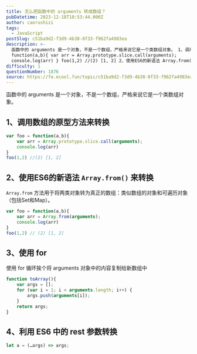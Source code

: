 ```yaml
---
title: 怎么把函数中的 arguments 转成数组？
pubDatetime: 2023-12-18T10:53:44.000Z
author: caorushizi
tags:
  - JavaScript
postSlug: c51ba9d2-f3d9-4b38-8f33-f962fa4983ea
description: >-
  函数中的 arguments 是一个对象，不是一个数组，严格来说它是一个类数组对象。 1、调用数组的原型方法来转换 var foo =
  function(a,b){ var arr = Array.prototype.slice.call(arguments);
  console.log(arr) } foo(1,2) //(2) [1, 2] 2、使用ES6的新语法 Array.from() 来转
difficulty: 1
questionNumber: 1876
source: https://fe.ecool.fun/topic/c51ba9d2-f3d9-4b38-8f33-f962fa4983ea
---
```


函数中的 arguments 是一个对象，不是一个数组，严格来说它是一个类数组对象。

## 1、调用数组的原型方法来转换

```js
var foo = function(a,b){
	var arr = Array.prototype.slice.call(arguments);
	console.log(arr)
}
foo(1,2) //(2) [1, 2]
```

## 2、使用ES6的新语法 `Array.from()` 来转换

`Array.from` 方法用于将两类对象转为真正的数组：类似数组的对象和可遍历对象（包括Set和Map）。

```js
var foo = function(a,b){
	var arr = Array.from(arguments);
	console.log(arr)
}
foo(1,2) // (2) [1, 2]
```

## 3、使用 for 

使用 for 循环挨个将 arguments 对象中的内容复制给新数组中

```js
function toArray(){
    var args = []; 
    for (var i = 1; i < arguments.length; i++) { 
        args.push(arguments[i]); 
    } 
    return args;
}
```

## 4、利用 ES6 中的 rest 参数转换

```js
let a = (…args) => args;
```

